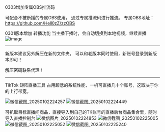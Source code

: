 0303增加专属OBS推流码

可配合不被断播的专属OBS使用，
通过专属推流码进行推流。
专属OBS地址： https://github.com/Hell0zZ/zzOBS

0301版本增加 转播功能
当主播下播时，会自动切换到本地视频，继续直播
![image](https://github.com/user-attachments/assets/4cf85a13-f315-4753-bfc6-3959bed21513)

---------------------------------------------------------------------------------------------
新版本建议另外解压在新的文件夹，
可以和老版本同时使用，新账号登录到新版本即可！

解压密码联系代理！



---------------------------------------------------------------------------------------------

TikTok 矩阵直播工具
占用超低的系统性能，一机可直播几十个账号，这取决于你的上行带宽。

![微信截图_20250102224257](https://github.com/user-attachments/assets/c2115c7b-7369-41c4-bfe5-a5789e9ce94d)
![微信截图_20250102224449](https://github.com/user-attachments/assets/dc3416d3-82eb-4ce5-b371-59d220b15e5d)

可扒取目标直播间商品，直接导入到自己的TK账号的直播后台商品集合里，随时导入直播控制台
![微信图片_20250102224853](https://github.com/user-attachments/assets/cf4906ef-6ba9-486d-b067-0c35a46bd6b4)
![微信截图_20250102225005](https://github.com/user-attachments/assets/8af0bb5e-db0d-40bd-a81e-61612c4231ff)
![微信截图_20250102225052](https://github.com/user-attachments/assets/cd7c3945-07c2-45cf-ba12-8d5f8022e310)
![微信截图_20250102225240](https://github.com/user-attachments/assets/782f3a98-c7c4-4d61-87cc-ef9955e23303)

